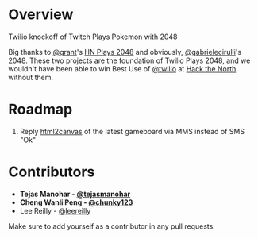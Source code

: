 Overview
=========

Twilio knockoff of Twitch Plays Pokemon with 2048

Big thanks to [@grant](https://github.com/grant)'s [HN Plays 2048](https://github.com/grant/hnplays2048) and obviously, [@gabrielecirulli](https://github.com/gabrielecirulli)'s [2048](https://github.com/gabrielecirulli/2048). These two projects are the foundation of Twilio Plays 2048, and we wouldn't have been able to win Best Use of [@twilio](https://github.com/twilio) at [Hack the North](http://hackthenorth.com) without them.

Roadmap
========
1. Reply [html2canvas](http://html2canvas.hertzen.com/) of the latest gameboard via MMS instead of SMS "Ok"

Contributors
============
* __Tejas Manohar - [@tejasmanohar](https://github.com/tejas-manohar)__
* __Cheng Wanli Peng - [@chunky123](https://github.com/chunky123)__
* Lee Reilly - [@leereilly](https://github.com/leereilly)

Make sure to add yourself as a contributor in any pull requests.
